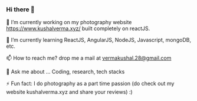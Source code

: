 ### Hi there 👋


 🔭 I’m currently working on my photography website https://www.kushalverma.xyz/ built completely on reactJS.
 
 
 🌱 I’m currently learning ReactJS, AngularJS, NodeJS, Javascript, mongoDB, etc.
 
 
 📫 How to reach me? drop me a mail at vermakushal.28@gmail.com
 
 
 💬 Ask me about ... Coding, research, tech stacks
 
 
 ⚡ Fun fact: I do photography as a part time passion (do check out my website kushalverma.xyz and share your reviews) :)

<!--
**vkushal28/vkushal28** is a ✨ _special_ ✨ repository because its `README.md` (this file) appears on your GitHub profile.

Here are some ideas to get you started:

 🔭 I’m currently working on ... https://www.kushalverma.xyz/
 🌱 I’m currently learning ... ReactJS
- 👯 I’m looking to collaborate on ...
- 🤔 I’m looking for help with ...
- 💬 Ask me about ...
📫 How to reach me: ... drop me a mail on : vermakushal.28@gmail.com 
- 😄 Pronouns: ...
 ⚡ Fun fact: ... I do photography as a part time passion :)
-->
